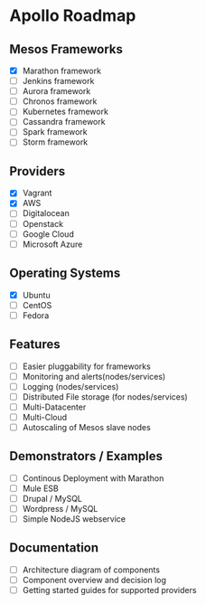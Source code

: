 Apollo Roadmap
==============

Mesos Frameworks
--------
- [x] Marathon framework
- [ ] Jenkins framework
- [ ] Aurora framework
- [ ] Chronos framework
- [ ] Kubernetes framework
- [ ] Cassandra framework
- [ ] Spark framework
- [ ] Storm framework

Providers
---------
- [x] Vagrant
- [x] AWS
- [ ] Digitalocean
- [ ] Openstack
- [ ] Google Cloud
- [ ] Microsoft Azure

Operating Systems
-----------------
- [x] Ubuntu
- [ ] CentOS
- [ ] Fedora

Features
--------
- [ ] Easier pluggability for frameworks
- [ ] Monitoring and alerts(nodes/services)
- [ ] Logging (nodes/services)
- [ ] Distributed File storage (for nodes/services)
- [ ] Multi-Datacenter
- [ ] Multi-Cloud
- [ ] Autoscaling of Mesos slave nodes

Demonstrators / Examples
------------------------
- [ ] Continous Deployment with Marathon
- [ ] Mule ESB
- [ ] Drupal / MySQL
- [ ] Wordpress / MySQL
- [ ] Simple NodeJS webservice

Documentation
-------------
- [ ] Architecture diagram of components
- [ ] Component overview and decision log
- [ ] Getting started guides for supported providers
